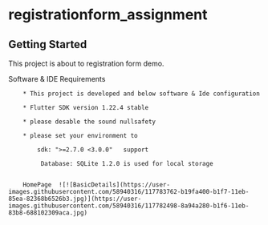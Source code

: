 # registrationform_assignment


## Getting Started

This project is about to registration form demo.

Software & IDE Requirements
        
        * This project is developed and below software & Ide configuration
        
        * Flutter SDK version 1.22.4 stable
        
        * please desable the sound nullsafety
        
        * please set your environment to
            
            sdk: ">=2.7.0 <3.0.0"   support
             
             Database: SQLite 1.2.0 is used for local storage
        
        
        HomePage  ![![BasicDetails](https://user-images.githubusercontent.com/58940316/117783762-b19fa400-b1f7-11eb-85ea-82368b6526b3.jpg)](https://user-images.githubusercontent.com/58940316/117782498-8a94a280-b1f6-11eb-83b8-688102309aca.jpg)
